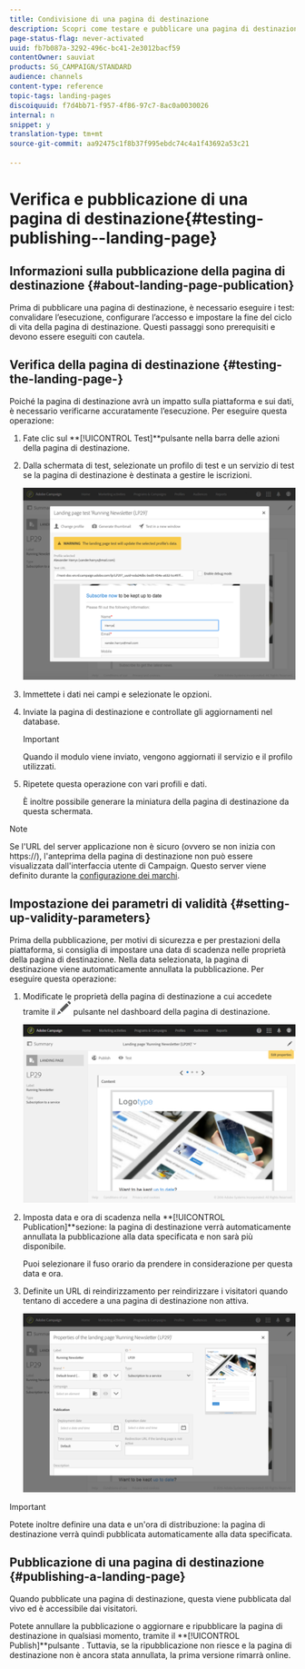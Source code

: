 ```yaml
---
title: Condivisione di una pagina di destinazione
description: Scopri come testare e pubblicare una pagina di destinazione in Adobe Campaign.
page-status-flag: never-activated
uuid: fb7b087a-3292-496c-bc41-2e3012bacf59
contentOwner: sauviat
products: SG_CAMPAIGN/STANDARD
audience: channels
content-type: reference
topic-tags: landing-pages
discoiquuid: f7d4bb71-f957-4f86-97c7-8ac0a0030026
internal: n
snippet: y
translation-type: tm+mt
source-git-commit: aa92475c1f8b37f995ebdc74c4a1f43692a53c21

---
```



# Verifica e pubblicazione di una pagina di destinazione{#testing-publishing--landing-page}

## Informazioni sulla pubblicazione della pagina di destinazione {#about-landing-page-publication}

Prima di pubblicare una pagina di destinazione, è necessario eseguire i test: convalidare l’esecuzione, configurare l’accesso e impostare la fine del ciclo di vita della pagina di destinazione. Questi passaggi sono prerequisiti e devono essere eseguiti con cautela.

## Verifica della pagina di destinazione {#testing-the-landing-page-}

Poiché la pagina di destinazione avrà un impatto sulla piattaforma e sui dati, è necessario verificarne accuratamente l’esecuzione. Per eseguire questa operazione:

1. Fate clic sul **[!UICONTROL Test]**pulsante nella barra delle azioni della pagina di destinazione.
1. Dalla schermata di test, selezionate un profilo di test e un servizio di test se la pagina di destinazione è destinata a gestire le iscrizioni.

   ![](assets/lp_test_2.png)

1. Immettete i dati nei campi e selezionate le opzioni.
1. Inviate la pagina di destinazione e controllate gli aggiornamenti nel database.

   >[!IMPORTANT]
   >
   >Quando il modulo viene inviato, vengono aggiornati il servizio e il profilo utilizzati.

1. Ripetete questa operazione con vari profili e dati.

   È inoltre possibile generare la miniatura della pagina di destinazione da questa schermata.

>[!NOTE]
>
>Se l&#39;URL del server applicazione non è sicuro (ovvero se non inizia con https://), l&#39;anteprima della pagina di destinazione non può essere visualizzata dall&#39;interfaccia utente di Campaign. Questo server viene definito durante la [configurazione dei marchi](../../administration/using/branding.md#configuring-and-using-brands).

## Impostazione dei parametri di validità {#setting-up-validity-parameters}

Prima della pubblicazione, per motivi di sicurezza e per prestazioni della piattaforma, si consiglia di impostare una data di scadenza nelle proprietà della pagina di destinazione. Nella data selezionata, la pagina di destinazione viene automaticamente annullata la pubblicazione. Per eseguire questa operazione:

1. Modificate le proprietà della pagina di destinazione a cui accedete tramite il ![](assets/edit_darkgrey-24px.png) pulsante nel dashboard della pagina di destinazione.

   ![](assets/lp_edit_properties_button.png)

1. Imposta data e ora di scadenza nella **[!UICONTROL Publication]**sezione: la pagina di destinazione verrà automaticamente annullata la pubblicazione alla data specificata e non sarà più disponibile.

   Puoi selezionare il fuso orario da prendere in considerazione per questa data e ora.

1. Definite un URL di reindirizzamento per reindirizzare i visitatori quando tentano di accedere a una pagina di destinazione non attiva.

   ![](assets/lp_settings_general.png)

>[!IMPORTANT]
>
>Potete inoltre definire una data e un&#39;ora di distribuzione: la pagina di destinazione verrà quindi pubblicata automaticamente alla data specificata.

## Pubblicazione di una pagina di destinazione {#publishing-a-landing-page}

Quando pubblicate una pagina di destinazione, questa viene pubblicata dal vivo ed è accessibile dai visitatori.

Potete annullare la pubblicazione o aggiornare e ripubblicare la pagina di destinazione in qualsiasi momento, tramite il **[!UICONTROL Publish]**pulsante . Tuttavia, se la ripubblicazione non riesce e la pagina di destinazione non è ancora stata annullata, la prima versione rimarrà online.
